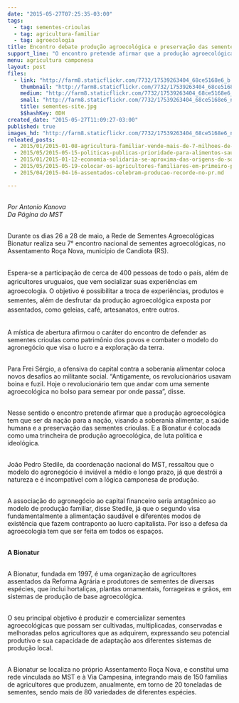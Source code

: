 ```yaml
---
date: "2015-05-27T07:25:35-03:00"
tags:
  - tag: sementes-crioulas
  - tag: agricultura-familiar
  - tag: agroecologia
title: Encontro debate produção agroecológica e preservação das sementes crioulas
support_line: "O encontro pretende afirmar que a produção agroecológica tem que ser da nação para a nação, visando à soberania alimentar, a saúde humana e a preservação das sementes crioulas."
menu: agricultura camponesa
layout: post
files:
  - link: "http://farm8.staticflickr.com/7732/17539263404_68ce5168e6_b.jpg"
    thumbnail: "http://farm8.staticflickr.com/7732/17539263404_68ce5168e6_t.jpg"
    medium: "http://farm8.staticflickr.com/7732/17539263404_68ce5168e6_z.jpg"
    small: "http://farm8.staticflickr.com/7732/17539263404_68ce5168e6_n.jpg"
    title: sementes-site.jpg
    $$hashKey: 0DH
created_date: "2015-05-27T11:09:27-03:00"
published: true
images_hd: "http://farm8.staticflickr.com/7732/17539263404_68ce5168e6_n.jpg"
releated_posts:
  - 2015/01/2015-01-08-agricultura-familiar-vende-mais-de-7-milhoes-de-quilos-de-produtos.md
  - 2015/05/2015-05-15-politicas-publicas-prioridade-para-alimentos-saudaveis.md
  - 2015/01/2015-01-12-economia-solidaria-se-aproxima-das-origens-do-socialismo-diz-paul-singer.md
  - 2015/05/2015-05-19-colocar-os-agricultores-familiares-em-primeiro-para-erradicar-a-fome.md
  - 2015/04/2015-04-16-assentados-celebram-producao-recorde-no-pr.md

---
```

<p><br />
<em>Por Antonio Kanova<br />
Da P&aacute;gina do MST</em></p>

<p><br />
Durante os dias 26 a 28 de maio, a Rede de Sementes Agroecol&oacute;gicas Bionatur realiza seu 7&deg; encontro nacional de sementes agroecol&oacute;gicas, no Assentamento Ro&ccedil;a Nova,&nbsp;munic&iacute;pio de Candiota (RS).</p>

<p><br />
<span style="line-height: 20.7999992370605px;">Espera-se a participa&ccedil;&atilde;o de cerca de 400 pessoas de todo o pa&iacute;s, al&eacute;m de agricultores uruguaios, que vem socializar suas experi&ecirc;ncias em agroecologia.&nbsp;</span><span style="line-height: 20.7999992370605px;">O objetivo &eacute; possibilitar a troca de experi&ecirc;ncias, produtos e sementes, al&eacute;m de desfrutar da produ&ccedil;&atilde;o agroecol&oacute;gica exposta por assentados, como geleias, caf&eacute;, artesanatos, entre outros. </span></p>

<p><br />
A m&iacute;stica de abertura afirmou o car&aacute;ter do encontro de defender as sementes crioulas como patrim&ocirc;nio dos povos e combater o modelo do agroneg&oacute;cio que visa o lucro e a explora&ccedil;&atilde;o da terra.</p>

<p><br />
Para Frei S&eacute;rgio, a ofensiva do capital contra a soberania alimentar coloca novos desafios ao militante social. &ldquo;Antigamente, os revolucion&aacute;rios usavam boina e fuzil. Hoje o revolucion&aacute;rio tem&nbsp;que andar com uma semente agroecol&oacute;gica no bolso para semear por onde passa&rdquo;, disse.</p>

<p><br />
Nesse sentido o encontro pretende afirmar que a produ&ccedil;&atilde;o agroecol&oacute;gica tem que ser da na&ccedil;&atilde;o para a na&ccedil;&atilde;o, visando a soberania alimentar, a sa&uacute;de humana e a preserva&ccedil;&atilde;o das sementes crioulas. E a Bionatur&nbsp;&eacute; colocada como uma trincheira de produ&ccedil;&atilde;o agroecol&oacute;gica, de luta pol&iacute;tica e ideol&oacute;gica.</p>

<p><br />
Jo&atilde;o Pedro Stedile, da coordena&ccedil;&atilde;o nacional do MST, ressaltou que o modelo do agroneg&oacute;cio &eacute; invi&aacute;vel a m&eacute;dio e longo prazo, j&aacute; que destr&oacute;i a natureza e &eacute; incompat&iacute;vel com a l&oacute;gica camponesa de produ&ccedil;&atilde;o.&nbsp;</p>

<p><br />
A associa&ccedil;&atilde;o do agroneg&oacute;cio ao capital financeiro seria antag&ocirc;nico ao modelo de produ&ccedil;&atilde;o familiar, disse Stedile, j&aacute; que o segundo visa fundamentalmente a alimenta&ccedil;&atilde;o saud&aacute;vel e diferentes modos de exist&ecirc;ncia que fazem contraponto ao lucro capitalista. Por isso a defesa da agroecologia&nbsp;tem que ser feita em todos os espa&ccedil;os.</p>

<p><br />
<strong>A Bionatur</strong></p>

<p><br />
A Bionatur, fundada em 1997, &eacute; uma organiza&ccedil;&atilde;o de agricultores assentados da Reforma Agr&aacute;ria e produtores de sementes de diversas esp&eacute;cies, que inclui hortali&ccedil;as, plantas ornamentais, forrageiras e gr&atilde;os, em sistemas de produ&ccedil;&atilde;o de base agroecol&oacute;gica.</p>

<p><br />
O seu principal objetivo &eacute; produzir e comercializar sementes agroecol&oacute;gicas que possam ser cultivadas, multiplicadas, conservadas e melhoradas pelos agricultores que as adquirem, expressando seu potencial produtivo e sua capacidade de adapta&ccedil;&atilde;o aos diferentes sistemas de produ&ccedil;&atilde;o local.</p>

<p><br />
A Bionatur se localiza no pr&oacute;prio Assentamento Ro&ccedil;a Nova, e constitui uma rede vinculada ao MST e &agrave; Via Campesina, integrando mais de 150 fam&iacute;lias de agricultores que produzem, anualmente, em torno de 20 toneladas de sementes, sendo mais de 80 variedades de diferentes esp&eacute;cies.</p>
